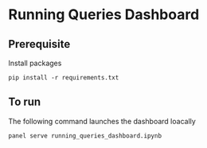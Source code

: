 # Running Queries Dashboard

## Prerequisite

Install packages
```
pip install -r requirements.txt  
```

## To run

The following command launches the dashboard loacally
```
panel serve running_queries_dashboard.ipynb
```
